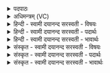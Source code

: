 <details><summary>पदपाठः</summary>

अत्र॑। पि॒त॒रः॒। मा॒द॒य॒ध्व॒म्। य॒था॒भा॒गमिति॑ यथाऽभा॒गम्। आ। वृ॒षा॒य॒ध्व॒म्। वृ॒षा॒य॒ध्व॒मिति॑ वृषऽयध्वम्। अमी॑मदन्त। पि॒तरः॑। य॒था॒भा॒गमिति॑ यथाऽभा॒गम्। आ। अ॒वृ॒षा॒यि॒ष॒त॒। ३१।
</details>

<details><summary>अधिमन्त्रम् (VC)</summary>

- पितरो देवताः
- वामदेव ऋषिः
- बृहती
- मध्यमः
</details>

<details><summary>हिन्दी - स्वामी दयानन्द सरस्वती  - विषयः</summary>

मनुष्य लोगों को धर्मात्मा, ज्ञानी, विद्वान् पुरुषों का कैसा सत्कार करना योग्य है, सो अगले मन्त्र में कहा है ॥
</details>

<details><summary>हिन्दी - स्वामी दयानन्द सरस्वती  - पदार्थः</summary>

पदार्थान्वयभाषाः -  हे (पितरः) उत्तम विद्या वा उत्तम शिक्षाओं और विद्यादान से पालन करनेवाले विद्वान् लोगो ! (अत्र) हमारे सत्कारयुक्त व्यवहार अथवा स्थान में (यथाभागम्) यथायोग्य पदार्थों के विभाग को (आवृषायध्वम्) अच्छी प्रकार जैसे कि आनन्द देनेवाले बैल अपनी घास को चरते हैं, वैसे पाओ और (मादयध्वम्) आनन्दित भी हो, तथा आप हम लोगों के जिस प्रकार (यथाभागम्) यथायोग्य अपनी-अपनी बुद्धि के अनुकूल गुण विभाग को प्राप्त हों, वैसे (आवृषायिषत) विद्या और धर्म की शिक्षा करनेवाले हो और (अमीमदन्त) सब को आनन्द दो ॥३१॥
</details>

<details><summary>हिन्दी - स्वामी दयानन्द सरस्वती  - भावार्थः</summary>

भावार्थभाषाः -  ईश्वर आज्ञा देता है कि मनुष्य लोग माता और पिता आदि धार्मिक सज्जन विद्वानों को समीप आये हुए देखकर उनकी सेवा करें। प्रार्थनापूर्वक वाक्य कहें कि हे पितरो ! आप लोगों का आना हमारे उत्तम भाग्य से होता है, सो आओ और जो अपने व्यवहार में यथायोग्य और भोग आसन आदि पदार्थों को हम देते हैं, उनको स्वीकार करके सुख को प्राप्त हो तथा जो-जो आप के प्रिय पदार्थ हमारे लाने योग्य हों, उस-उस की आज्ञा दीजिये, क्योंकि सत्कार को प्राप्त होकर आप प्रश्नोत्तर विधान से हम लोगों को स्थूल और सूक्ष्म विद्या वा धर्म के उपदेश से यथावत् वृद्धियुक्त कीजिये। आप से वृद्धि को प्राप्त हुए हम लोग अच्छे-अच्छे कामों को करके तथा औरों से अच्छे काम कराके सब प्राणियों का सुख और विद्या की उन्नति नित्य करें ॥३१॥
</details>

<details><summary>संस्कृत - स्वामी दयानन्द सरस्वती  - विषयः</summary>

मनुष्यैर्धार्मिका ज्ञानिनो विद्वांसः कथं सत्कर्तव्या इत्युपदिश्यते ॥
</details>

<details><summary>संस्कृत - स्वामी दयानन्द सरस्वती  - पदार्थः</summary>

पदार्थान्वयभाषाः -  हे पितरो ! यूयमत्र यथाभागमावृषायध्वम्। मादयध्वमस्मान् यथाभागमावृषायिषतामीमदन्तास्मान् हर्षयत ॥३१॥
</details>

<details><summary>संस्कृत - स्वामी दयानन्द सरस्वती  - भावार्थः</summary>

भावार्थभाषाः -  ईश्वर आज्ञापयति−मातापित्रादीन् विदुषोऽध्यापकान् धार्मिकान् पितॄन् समीपस्थानागच्छतश्च दृष्ट्वैवं वाच्यं सेवनं च कार्य्यम्−हे अस्मत्पितरो ! यूयं स्वागतमागच्छतास्मद्विषये यथायोग्यान् भोगानासनादींश्चेमानस्मद्दत्तान् स्वीकृत्य सुखयत यद्यदाऽऽवश्यकं युष्माकमिष्टं वस्त्वस्माभिरानेतुं योग्यं तदाज्ञापयत। एवमत्राऽस्माभिः सत्कृताः सन्तो भवन्तः प्रश्नोत्तरविधानेनाऽस्मान् स्थूलसूक्ष्मविद्याधर्मोपदेशेन यथावद् वर्द्धयन्तु। युष्मद्वर्द्धिता वयं नित्यं सत्क्रियाः कृत्वाऽन्यैः कारयित्वा च सर्वेषां प्राणिनां सुखविद्योन्नतीः नित्यं कुर्य्यामेति ॥३१॥
</details>